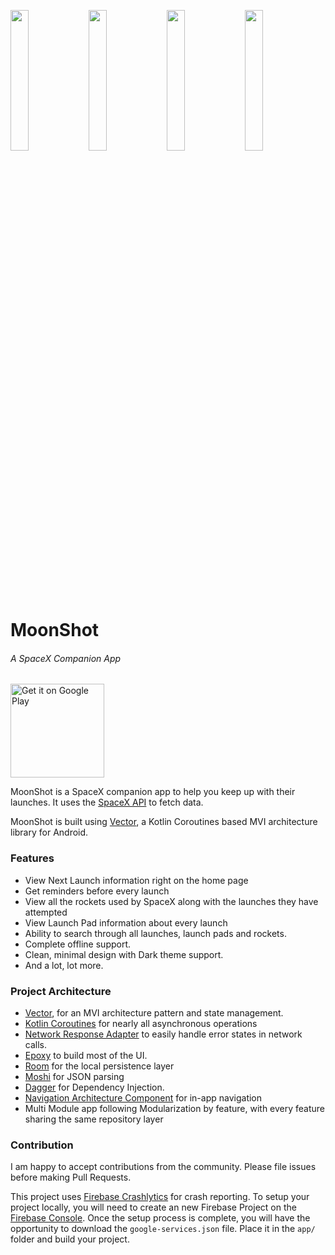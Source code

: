 
<p float="left">
<img src="https://user-images.githubusercontent.com/24315306/59548158-6677aa80-8f68-11e9-95f7-931e39e11278.jpg" width="24%"/>
<img src="https://user-images.githubusercontent.com/24315306/59548397-67aad680-8f6c-11e9-889b-f283aaa1f576.jpg" width="24%"/>
<img src="https://user-images.githubusercontent.com/24315306/59548398-67aad680-8f6c-11e9-9b90-70ac5279c45d.jpg" width="24%"/>
<img src="https://user-images.githubusercontent.com/24315306/59548425-d425d580-8f6c-11e9-9ad2-86d0e1f96561.jpg" width="24%"/>
</p>

# MoonShot
###### A SpaceX Companion App

<a href='https://play.google.com/store/apps/details?id=com.haroldadmin.moonshot&pcampaignid=MKT-Other-global-all-co-prtnr-py-PartBadge-Mar2515-1'><img alt='Get it on Google Play' src='https://play.google.com/intl/en_us/badges/images/generic/en_badge_web_generic.png' width = "150px"/></a>

MoonShot is a SpaceX companion app to help you keep up with their launches. It uses the [SpaceX API](https://github.com/r-spacex/SpaceX-API) to fetch data.

MoonShot is built using [Vector](https://github.com/haroldadmin/Vector), a Kotlin Coroutines based MVI architecture library for Android.

### Features

* View Next Launch information right on the home page
* Get reminders before every launch
* View all the rockets used by SpaceX along with the launches they have attempted
* View Launch Pad information about every launch
* Ability to search through all launches, launch pads and rockets.
* Complete offline support.
* Clean, minimal design with Dark theme support.
* And a lot, lot more.

### Project Architecture

* [Vector](https://github.com/haroldadmin/Vector), for an MVI architecture pattern and state management.
* [Kotlin Coroutines](https://github.com/Kotlin/kotlinx.coroutines) for nearly all asynchronous operations
* [Network Response Adapter](https://github.com/haroldadmin/CoroutinesNetworkResponseAdapter) to easily handle error states in network calls.
* [Epoxy](https://github.com/airbnb/Epoxy) to build most of the UI.
* [Room](https://developer.android.com/topic/libraries/architecture/room) for the local persistence layer
* [Moshi](https://github.com/square/moshi) for JSON parsing
* [Dagger](https://github.com/google/dagger) for Dependency Injection.
* [Navigation Architecture Component](https://developer.android.com/guide/navigation/navigation-getting-started) for in-app navigation
* Multi Module app following Modularization by feature, with every feature sharing the same repository layer

### Contribution

I am happy to accept contributions from the community. Please file issues before making Pull Requests.

This project uses [Firebase Crashlytics](https://firebase.google.com/docs/crashlytics) for crash reporting. To setup your project locally, you will need to create an new Firebase Project on the [Firebase Console](https://console.firebase.google.com). Once the setup process is complete, you will have the opportunity to download the `google-services.json` file. Place it in the `app/` folder and build your project.
